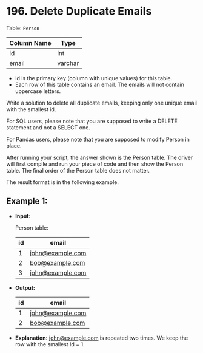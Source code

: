 # 196. Delete Duplicate Emails

Table: `Person`


| Column Name | Type    |
|-------------|---------|
| id          | int     |
| email       | varchar |

- id is the primary key (column with unique values) for this table.
- Each row of this table contains an email. The emails will not contain uppercase letters.
 

Write a solution to delete all duplicate emails, keeping only one unique email with the smallest id.

For SQL users, please note that you are supposed to write a DELETE statement and not a SELECT one.

For Pandas users, please note that you are supposed to modify Person in place.

After running your script, the answer shown is the Person table. The driver will first compile and run your piece of code and then show the Person table. The final order of the Person table does not matter.

The result format is in the following example.

 
## Example 1:

- **Input:** 

    Person table:

    | id | email            |
    |----|------------------|
    | 1  | john@example.com |
    | 2  | bob@example.com  |
    | 3  | john@example.com |

- **Output:** 

    | id | email            |
    |----|------------------|
    | 1  | john@example.com |
    | 2  | bob@example.com  |

- **Explanation:** john@example.com is repeated two times. We keep the row with the smallest Id = 1.